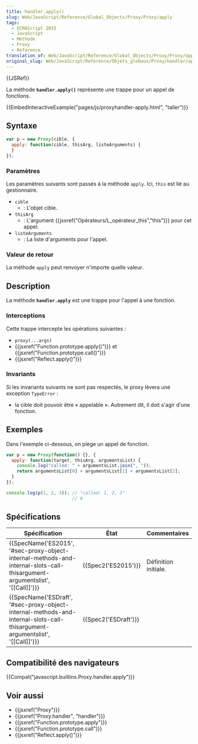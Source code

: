 ```yaml
---
title: handler.apply()
slug: Web/JavaScript/Reference/Global_Objects/Proxy/Proxy/apply
tags:
  - ECMAScript 2015
  - JavaScript
  - Méthode
  - Proxy
  - Reference
translation_of: Web/JavaScript/Reference/Global_Objects/Proxy/Proxy/apply
original_slug: Web/JavaScript/Reference/Objets_globaux/Proxy/handler/apply
---
```

{{JSRef}}

La méthode **`handler.apply()`** représente une trappe pour un appel de fonctions.

{{EmbedInteractiveExample("pages/js/proxyhandler-apply.html", "taller")}}

## Syntaxe

```js
var p = new Proxy(cible, {
  apply: function(cible, thisArg, listeArguments) {
  }
});
```

### Paramètres

Les paramètres suivants sont passés à la méthode `apply`. Ici, `this` est lié au gestionnaire.

- `cible`
  - : L'objet cible.
- `thisArg`
  - : L'argument {{jsxref("Opérateurs/L_opérateur_this","this")}} pour cet appel.
- `listeArguments`
  - : La liste d'arguments pour l'appel.

### Valeur de retour

La méthode `apply` peut renvoyer n'importe quelle valeur.

## Description

La méthode **`handler.apply`** est une trappe pour l'appel à une fonction.

### Interceptions

Cette trappe intercepte les opérations suivantes :

- `proxy(...args)`
- {{jsxref("Function.prototype.apply()")}} et {{jsxref("Function.prototype.call()")}}
- {{jsxref("Reflect.apply()")}}

### Invariants

Si les invariants suivants ne sont pas respectés, le proxy lèvera une exception `TypeError` :

- la cible doit pouvoir être « appelable ». Autrement dit, il doit s'agir d'une fonction.

## Exemples

Dans l'exemple ci-dessous, on piège un appel de fonction.

```js
var p = new Proxy(function() {}, {
  apply: function(target, thisArg, argumentsList) {
    console.log("called: " + argumentsList.join(", "));
    return argumentsList[0] + argumentsList[1] + argumentsList[2];
  }
});

console.log(p(1, 2, 3)); // "called: 1, 2, 3"
                         // 6
```

## Spécifications

| Spécification                                                                                                                                                        | État                         | Commentaires         |
| -------------------------------------------------------------------------------------------------------------------------------------------------------------------- | ---------------------------- | -------------------- |
| {{SpecName('ES2015', '#sec-proxy-object-internal-methods-and-internal-slots-call-thisargument-argumentslist', '[[Call]]')}} | {{Spec2('ES2015')}}     | Définition initiale. |
| {{SpecName('ESDraft', '#sec-proxy-object-internal-methods-and-internal-slots-call-thisargument-argumentslist', '[[Call]]')}} | {{Spec2('ESDraft')}} |                      |

## Compatibilité des navigateurs

{{Compat("javascript.builtins.Proxy.handler.apply")}}

## Voir aussi

- {{jsxref("Proxy")}}
- {{jsxref("Proxy.handler", "handler")}}
- {{jsxref("Function.prototype.apply")}}
- {{jsxref("Function.prototype.call")}}
- {{jsxref("Reflect.apply()")}}
